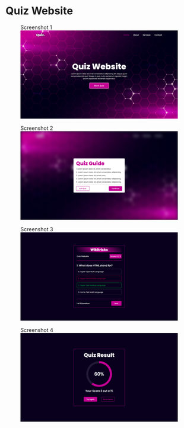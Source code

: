 # Quiz Website
 
<figure>
  <figcaption>Screenshot 1</figcaption>
  <img src="images/Screenshot_1.png" title="Screenshot 1" alt="Screenshot 1" width="700">
</figure>

<figure>
  <figcaption>Screenshot 2</figcaption>
  <img src="images/Screenshot_2.png" title="Screenshot 2" alt="Screenshot 2" width="700">
</figure>

<figure>
  <figcaption>Screenshot 3</figcaption>
  <img src="images/Screenshot_3.png" title="Screenshot 3" alt="Screenshot 3" width="700">
</figure>

<figure>
  <figcaption>Screenshot 4</figcaption>
  <img src="images/Screenshot_4.png" title="Screenshot 4" alt="Screenshot 4" width="700">
</figure>
